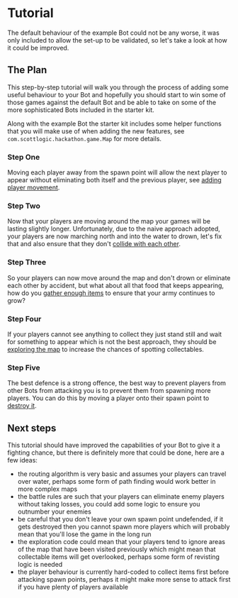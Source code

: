 # Tutorial
The default behaviour of the example Bot could not be any worse, it was only included to allow the set-up to be
validated, so let's take a look at how it could be improved.

## The Plan
This step-by-step tutorial will walk you through the process of adding some useful behaviour to your Bot and hopefully
you should start to win some of those games against the default Bot and be able to take on some of the more sophisticated
Bots included in the starter kit.

Along with the example Bot the starter kit includes some helper functions that you will make use of when adding the new
features, see `com.scottlogic.hackathon.game.Map` for more details.

### Step One
Moving each player away from the spawn point will allow the next player to appear without eliminating both itself and
the previous player, see [adding player movement](1-adding-player-movement.md).

### Step Two
Now that your players are moving around the map your games will be lasting slightly longer.  Unfortunately, due to the
naive approach adopted, your players are now marching north and into the water to drown, let's fix that and also ensure
that they don't [collide with each other](2-avoiding-out-of-bounds.md).

### Step Three
So your players can now move around the map and don't drown or eliminate each other by accident, but what about all
that food that keeps appearing, how do you [gather enough items](3-gathering-collectables.md) to ensure that your army
continues to grow?

### Step Four
If your players cannot see anything to collect they just stand still and wait for something to appear which is not the
best approach, they should be [exploring the map](4-exploring-the-map.md) to increase the chances of spotting
collectables. 

### Step Five
The best defence is a strong offence, the best way to prevent players from other Bots from attacking you is to prevent
them from spawning more players.  You can do this by moving a player onto their spawn point to
[destroy it](5-destroying-spawn-points.md).

## Next steps
This tutorial should have improved the capabilities of your Bot to give it a fighting chance, but there is definitely
more that could be done, here are a few ideas:

- the routing algorithm is very basic and assumes your players can travel over water, perhaps some form of path finding
would work better in more complex maps
- the battle rules are such that your players can eliminate enemy players without taking losses, you could add some
logic to ensure you outnumber your enemies
- be careful that you don't leave your own spawn point undefended, if it gets destroyed then you cannot spawn more
players which will probably mean that you'll lose the game in the long run
- the exploration code could mean that your players tend to ignore areas of the map that have been visited previously
which might mean that collectable items will get overlooked, perhaps some form of revisting logic is needed
- the player behaviour is currently hard-coded to collect items first before attacking spawn points, perhaps it might
make more sense to attack first if you have plenty of players available
